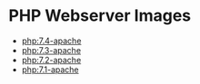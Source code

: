 # PHP Webserver Images

* [php:7.4-apache](https://hub.docker.com/_/php?tab=tags&page=1&name=7.4-apache)
* [php:7.3-apache](https://hub.docker.com/_/php?tab=tags&page=1&name=7.3-apache)
* [php:7.2-apache](https://hub.docker.com/_/php?tab=tags&page=1&name=7.2-apache)
* [php:7.1-apache](https://hub.docker.com/_/php?tab=tags&page=1&name=7.1-apache)